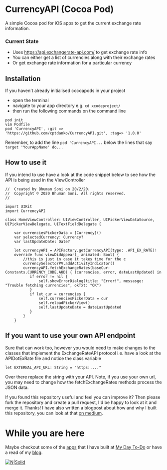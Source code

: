 # CurrencyAPI (Cocoa Pod)
A simple Cocoa pod for iOS apps to get the current exchange rate information. 
### Current State
- Uses https://api.exchangerate-api.com/ to get exchange rate info
- You can either get a list of currencies along with their exchange rates
- Or get exchange rate information for a particular currency

## Installation
If you haven't already initialised cocoapods in your project
- open the terminal
- navigate to your app directory e.g. `cd xcodeproject/`
- then run the following commands on the command line
```
pod init
vim Podfile
pod 'CurrencyAPI', :git => 'https://github.com/cptdanko/CurrencyAPI.git', :tag=> '1.0.0'
```
Remember, to add the line `pod 'CurrencyAPI...` below the lines that say `target 'YourAppName' do...`
## How to use it
If you intend to use have a look at the code snippet below to see how the API is being used in the ViewController
```
//  Created by Bhuman Soni on 20/2/20.
//  Copyright © 2020 Bhuman Soni. All rights reserved.
//

import UIKit
import CurrencyAPI

class HomeViewController: UIViewController, UIPickerViewDataSource, UIPickerViewDelegate, UITextFieldDelegate {

    var currenciesPickerData = [Currency]()
    var selectedCurrency: Currency?
    var lastUpdateDate: Date?
    
    let currencyAPI = APIFactory.getCurrencyAPI(type: .API_EX_RATE)!
    override func viewDidAppear(_ animated: Bool) {
        //this is just in case it takes time for the c
        currencySelectorPV.addActivityIndicator()
        currencyAPI.fetchExchangeRates(baseCur: Constants.CURRENCY_CODE.AUD) { (currencies, error, dateLastUpdated) in
           if error != nil {
               self.showErrorDialog(title: "Error!", messasge: "Trouble fetching currencies", okTxt: "OK")
           }
           if let cur = currencies {
               self.currenciesPickerData = cur
               self.reloadPickerView()
               self.lastUpdateDate = dateLastUpdated
           }
        }
    }
```
## If you want to use your own API endpoint
Sure that can work too, however you would need to make changes to the classes that implement the ExchangeRateAPI protocol i.e. have a look at the APIDotExRate file and notice the class variable
```
let EXTERNAL_API_URL: String = "https:...." 
```
Over there replace the string with your API. Note, if you use your own url, you may need to change how the fetchExchangeRates methods process the JSON data.

If you found this repository useful and feel you can improve it? Then please fork the repository and create a pull request, I'd be happy to look at it and merge it. Thanks!
I have also written a blogpost about how and why I built this repository, you can look at that [on medium].

# While you are here
Maybe checkout some of the [apps] that I have built at [My Day To-Do] or have a read of my [blog].

[on medium]: https://medium.com/@bhuman.soni/open-source-currencyapi-cocoapod-on-github-9734f068b650
[apps]: https://mydaytodo.com/apps/
[My Day To-Do]: https://mydaytodo.com/
[blog]: https://mydaytoco.com/blog
[![N|Solid](https://mydaytodo.com/wp-content/uploads/2018/08/MDTicon-1-150x150.png)](https://mydaytodo.com/)
